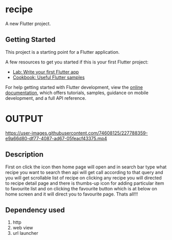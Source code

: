 # recipe

A new Flutter project.

## Getting Started

This project is a starting point for a Flutter application.

A few resources to get you started if this is your first Flutter project:

- [Lab: Write your first Flutter app](https://docs.flutter.dev/get-started/codelab)
- [Cookbook: Useful Flutter samples](https://docs.flutter.dev/cookbook)

For help getting started with Flutter development, view the
[online documentation](https://docs.flutter.dev/), which offers tutorials,
samples, guidance on mobile development, and a full API reference.

# OUTPUT

https://user-images.githubusercontent.com/74608125/227788359-e9a66d80-df77-4087-ad67-05feacf43375.mp4

## Description

First on  click the icon then home page will open and in search bar type what recipe you want to search then api will get call according to that query and you will get scrollable list of recipe on clicking any recipe you will directed to recipe detail page and there is thumbs-up icon for adding particular item to favourite list and on clicking the favourite button which is at below on home screen and it will direct you to favourite page. Thats all!!!

## Dependency used

1) http
2) web view
3) url launcher

